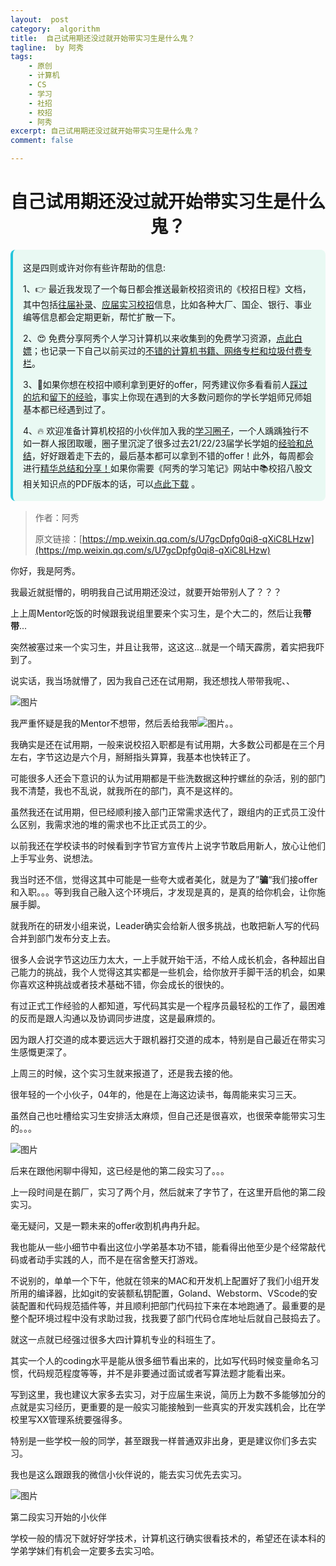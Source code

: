 ```yaml
---
layout:  post
category:  algorithm
title:  自己试用期还没过就开始带实习生是什么鬼？
tagline:  by 阿秀
tags:
    - 原创
    - 计算机
    - CS
    - 学习
    - 社招
    - 校招
    - 阿秀
excerpt: 自己试用期还没过就开始带实习生是什么鬼？
comment: false

---
```


<h1 align="center">自己试用期还没过就开始带实习生是什么鬼？</h1>

<div style="border-color: #24C6DC;
            background-color: #e9f9f3;         
            margin: 1rem 0;
        padding: .25rem 1rem;
        border-left-width: .3rem;
        border-left-style: solid;
        border-radius: .5rem;
        color: inherit;">
  <p>这是四则或许对你有些许帮助的信息:</p>
  <p>1、👉 最近我发现了一个每日都会推送最新校招资讯的《校招日程》文档，其中包括<a style="text-decoration: underline" href="https://flowus.cn/share/ee50d5eb-3cd5-4f74-880e-95b215dd4ff2" target="_blank">往届补录</a>、<a style="text-decoration: underline" href="https://flowus.cn/share/5f327c98-1e31-46c8-b86b-5ac6105e021f" target="_blank">应届实习校招</a>信息，比如各种大厂、国企、银行、事业编等信息都会定期更新，帮忙扩散一下。</p>  
  <p>2、😍
    免费分享阿秀个人学习计算机以来收集到的免费学习资源，<a style="text-decoration: underline" href="/notes/07-resources/01-free/01-introduce.html" target="_blank">点此白嫖</a>；也记录一下自己以前买过的<a style="text-decoration: underline" href="/notes/07-resources/02-precious.html" target="_blank">不错的计算机书籍、网络专栏和垃圾付费专栏</a>。
  </p>
  <p>3、🚀如果你想在校招中顺利拿到更好的offer，阿秀建议你多看看前人<a style="text-decoration: underline" href="https://www.yuque.com/tuobaaxiu/httmmc/npg1k81zeq4wfpyz" target="_blank">踩过的坑</a>和<a style="text-decoration: underline"  target="_blank" href="https://www.yuque.com/tuobaaxiu/httmmc/gge9ppd0mbu2d3dp">留下的经验</a>，事实上你现在遇到的大多数问题你的学长学姐师兄师姐基本都已经遇到过了。
  </p>
  <p>4、🔥 欢迎准备计算机校招的小伙伴加入我的<a  style="text-decoration: underline" href="https://www.yuque.com/tuobaaxiu/httmmc/xg0otqvc17wfx4u9" target="_blank">学习圈子</a>，一个人踽踽独行不如一群人报团取暖，圈子里沉淀了很多过去21/22/23届学长学姐的<a  style="text-decoration: underline" href="https://www.yuque.com/tuobaaxiu/httmmc/gge9ppd0mbu2d3dp" target="_blank">经验和总结</a>，好好跟着走下去的，最后基本都可以拿到不错的offer！此外，每周都会进行<a  style="text-decoration: underline" href="https://www.yuque.com/tuobaaxiu/httmmc/npg1k81zeq4wfpyz" target="_blank">精华总结和分享！</a>如果你需要《阿秀的学习笔记》网站中📚︎校招八股文相关知识点的PDF版本的话，可以<a style="text-decoration: underline" href="https://www.yuque.com/tuobaaxiu/httmmc/qs0yn66apvkzw0ps" target="_blank">点此下载</a> 。</p>   </div>

> 作者：阿秀
>
> 原文链接：[https://mp.weixin.qq.com/s/U7gcDpfg0qi8-qXiC8LHzw](https://mp.weixin.qq.com/s/U7gcDpfg0qi8-qXiC8LHzw)

你好，我是阿秀。

我最近就挺懵的，明明我自己试用期还没过，就要开始带别人了？？？

上上周Mentor吃饭的时候跟我说组里要来个实习生，是个大二的，然后让我**带带**...

突然被塞过来一个实习生，并且让我带，这这这...就是一个晴天霹雳，着实把我吓到了。

说实话，我当场就懵了，因为我自己还在试用期，我还想找人带带我呢、、

![图片](http://oss.interviewguide.cn/img/202205121652867.png)

我严重怀疑是我的Mentor不想带，然后丢给我带![图片](https://mmbiz.qpic.cn/mmbiz_png/BktAsjcTbXibJhkZomrsOicusfrqCyicTCZ8c3MjK14IRAxaza2KO5RWkINpFMia5unWDWPghMwakBEweFcicRPhMiaA/640?wx_fmt=png&wxfrom=5&wx_lazy=1&wx_co=1)。。

我确实是还在试用期，一般来说校招入职都是有试用期，大多数公司都是在三个月左右，字节这边是六个月，掰掰指头算算，我基本也快转正了。

可能很多人还会下意识的认为试用期都是干些洗数据这种拧螺丝的杂活，别的部门我不清楚，我也不乱说，就我所在的部门，真不是这样的。

虽然我还在试用期，但已经顺利接入部门正常需求迭代了，跟组内的正式员工没什么区别，我需求池的堆的需求也不比正式员工的少。

以前我还在学校读书的时候看到字节官方宣传片上说字节敢启用新人，放心让他们上手写业务、说想法。

我当时还不信，觉得这其中可能是一些夸大或者美化，就是为了”**骗**“我们接offer和入职。。。等到我自己融入这个环境后，才发现是真的，是真的给你机会，让你施展手脚。

就我所在的研发小组来说，Leader确实会给新人很多挑战，也敢把新人写的代码合并到部门发布分支上去。

很多人会说字节这边压力太大，一上手就开始干活，不给人成长机会，各种超出自己能力的挑战，我个人觉得这其实都是一些机会，给你放开手脚干活的机会，如果你喜欢这种挑战或者技术基础不错，你会成长的很快的。

有过正式工作经验的人都知道，写代码其实是一个程序员最轻松的工作了，最困难的反而是跟人沟通以及协调同步进度，这是最麻烦的。

因为跟人打交道的成本要远远大于跟机器打交道的成本，特别是自己最近在带实习生感慨更深了。

上周三的时候，这个实习生就来报道了，还是我去接的他。

很年轻的一个小伙子，04年的，他是在上海这边读书，每周能来实习三天。

虽然自己也吐槽给实习生安排活太麻烦，但自己还是很喜欢，也很荣幸能带实习生的。。。

![图片](http://oss.interviewguide.cn/img/202205121652136.png)

后来在跟他闲聊中得知，这已经是他的第二段实习了。。。

上一段时间是在鹅厂，实习了两个月，然后就来了字节了，在这里开启他的第二段实习。

毫无疑问，又是一颗未来的offer收割机冉冉升起。

我也能从一些小细节中看出这位小学弟基本功不错，能看得出他至少是个经常敲代码或者动手实践的人，而不是在宿舍整天打游戏。

不说别的，单单一个下午，他就在领来的MAC和开发机上配置好了我们小组开发所用的编译器，比如git的安装额私钥配置，Goland、Webstorm、VScode的安装配置和代码规范插件等，并且顺利把部门代码拉下来在本地跑通了。最重要的是整个配环境过程中没有求助过我，找我要了部门代码仓库地址后就自己鼓捣去了。

就这一点就已经强过很多大四计算机专业的科班生了。

其实一个人的coding水平是能从很多细节看出来的，比如写代码时候变量命名习惯，代码规范程度等等，并不是非要通过面试或者写算法题才能看出来。

写到这里，我也建议大家多去实习，对于应届生来说，简历上为数不多能够加分的点就是实习经历，更重要的是一般实习能接触到一些真实的开发实践机会，比在学校里写XX管理系统要强得多。

特别是一些学校一般的同学，甚至跟我一样普通双非出身，更是建议你们多去实习。

我也是这么跟跟我的微信小伙伴说的，能去实习优先去实习。

![图片](http://oss.interviewguide.cn/img/202205121652538.png)

第二段实习开始的小伙伴

学校一般的情况下就好好学技术，计算机这行确实很看技术的，希望还在读本科的学弟学妹们有机会一定要多去实习哈。











